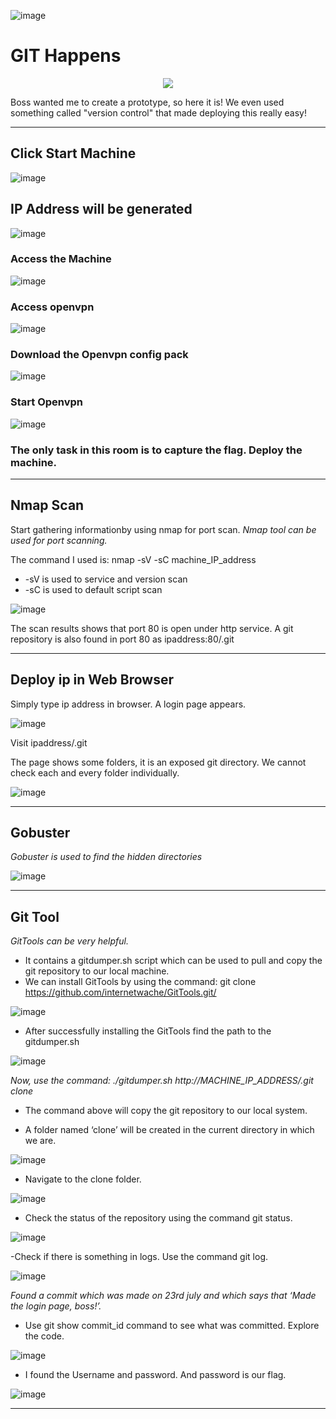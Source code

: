 ![image](https://user-images.githubusercontent.com/94435318/162557354-6cfe3845-74f7-45f3-a2bf-81491fbb5620.png)

# GIT Happens

<p align="center">
  <img src="https://user-images.githubusercontent.com/94435318/162557384-3bc40c56-8ca4-4690-a6fa-796b576c5725.png">
</p>          

Boss wanted me to create a prototype, so here it is! We even used something called "version control" that made deploying this really easy!

----------------------------------------------------------------------------------------------------------

## Click Start Machine

![image](https://user-images.githubusercontent.com/94435318/162557870-fbda3f84-b801-4331-9f54-8642368faed8.png)

## IP Address will be generated

![image](https://user-images.githubusercontent.com/94435318/162557852-10d1f9e3-60b4-4ba3-bcff-0d7971141bc7.png)

### Access the Machine

![image](https://user-images.githubusercontent.com/94435318/162557940-027d6e2a-7721-4fab-9b06-3ef44b64f5aa.png)

### Access openvpn

![image](https://user-images.githubusercontent.com/94435318/162557995-5b4c7c4e-28d0-4221-9809-9a48a24501bc.png)

### Download the Openvpn config pack

![image](https://user-images.githubusercontent.com/94435318/162557976-db2ca54c-6454-43cb-84a3-24535bd625f8.png)

### Start Openvpn

![image](https://user-images.githubusercontent.com/94435318/162558023-08febe3e-f445-4c58-933b-571fde3ec981.png)

### The only task in this room is to capture the flag. Deploy the machine.

-----------------------------------------------------------------------------------------------------------

## Nmap Scan

Start gathering informationby using nmap for port scan. *Nmap tool can be used for port scanning.* 

The command I used is: nmap -sV -sC machine_IP_address

- -sV is used to service and version scan
- -sC is used to default script scan

![image](https://user-images.githubusercontent.com/94435318/162558117-107676ed-5517-432d-9bab-3c54abd2ef28.png)

The scan results shows that port 80 is open under http service.
A git repository is also found in port 80 as ipaddress:80/.git

--------------------------------------------------------------------------------------------------------

## Deploy ip in Web Browser

Simply type ip address in browser. A login page appears.

![image](https://user-images.githubusercontent.com/94435318/162558265-1120b14d-b333-4dfc-b9cc-14761985628b.png)

Visit ipaddress/.git

The page shows some folders, it is an exposed git directory. We cannot check each and every folder individually.

![image](https://user-images.githubusercontent.com/94435318/162558427-690b24ef-a09b-4252-af96-6705a56bdc12.png)

----------------------------------------------------------------------------------------------------------

## Gobuster 

*Gobuster is used to find the hidden directories*

![image](https://user-images.githubusercontent.com/94435318/162558541-4c5cda76-9432-45ab-9823-69e92ce69d93.png)

----------------------------------------------------------------------------------------------------------

## Git Tool

*GitTools can be very helpful.*

- It contains a gitdumper.sh script which can be used to pull and copy the git repository to our local machine. 
- We can install GitTools by using the command: git clone https://github.com/internetwache/GitTools.git/

![image](https://user-images.githubusercontent.com/94435318/162558586-b1523847-c5a0-487c-891d-1afba9b1f261.png)

- After successfully installing the GitTools find the path to the gitdumper.sh

![image](https://user-images.githubusercontent.com/94435318/162558615-10b1ccae-ec72-458e-99bf-e439ef69e9aa.png)

*Now, use the command: ./gitdumper.sh http://MACHINE_IP_ADDRESS/.git clone*

- The command above will copy the git repository to our local system. 

- A folder named ‘clone’ will be created in the current directory in which we are.

![image](https://user-images.githubusercontent.com/94435318/162558663-1495033f-dae2-4d60-bb2d-414ebaa5f355.png)

- Navigate to the clone folder.

![image](https://user-images.githubusercontent.com/94435318/162558781-cb62cd50-814d-49fe-92f7-38aa8567dced.png)

- Check the status of the repository using the command git status. 

![image](https://user-images.githubusercontent.com/94435318/162558828-1978386b-8332-43fa-8419-8c561f85fa87.png)

-Check if there is something in logs. Use the command git log.

![image](https://user-images.githubusercontent.com/94435318/162558895-592dccc8-d89b-445d-b9b7-9c3c57dd2422.png)

*Found a commit which was made on 23rd july and which says that ‘Made the login page, boss!’.*

- Use git show commit_id command to see what was committed. Explore the code.

![image](https://user-images.githubusercontent.com/94435318/162558957-3996a32d-d489-4005-9eeb-e2716589a0d9.png)

- I found the Username and password. And password is our flag.

![image](https://user-images.githubusercontent.com/94435318/162558967-9883e2cd-05b1-4109-abc7-30cc58ea895e.png)

----------------------------------------------------------------------------------------------------------
